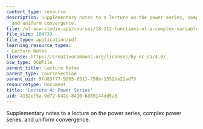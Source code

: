```yaml
---
content_type: resource
description: Supplementary notes to a lecture on the power series, complex power series,
  and uniform convergence.
file: /ol-ocw-studio-app/courses/18-112-functions-of-a-complex-variable-fall-2008/4152ef5a9d72b42e8410b889144dd5a3_lecture4.pdf
file_size: 104733
file_type: application/pdf
learning_resource_types:
- Lecture Notes
license: https://creativecommons.org/licenses/by-nc-sa/4.0/
ocw_type: OCWFile
parent_title: Lecture Notes
parent_type: CourseSection
parent_uid: 9fd83f77-9805-0513-750b-1552ba21ad73
resourcetype: Document
title: 'Lecture 4: Power Series'
uid: 4152ef5a-9d72-b42e-8410-b889144dd5a3
---
```

Supplementary notes to a lecture on the power series, complex power series, and uniform convergence.